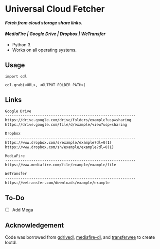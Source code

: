 # Universal Cloud Fetcher

#### <p><i> Fetch from cloud storage share links.</i></p>
#### <p><i>MediaFire | Google Drive | Dropbox | WeTransfer</i></p>


- Python 3.
- Works on all operating systems.

## Usage

```python3
import cdl

cdl.grab(<URL>, <OUTPUT_FOLDER_PATH>)
```

## Links

```txt
Google Drive
------------------------------------------------------------
https://drive.google.com/drive/folders/example?usp=sharing
https://drive.google.com/file/d/example/view?usp=sharing

Dropbox
------------------------------------------------------------
https://www.dropbox.com/s/example/example?dl=0(1)
https://www.dropbox.com/sh/example/example?dl=0(1)

MediaFire
------------------------------------------------------------
https://www.mediafire.com/file/example/example/file

WeTransfer
------------------------------------------------------------
https://wetransfer.com/downloads/example/example

```

## To-Do

- [ ] Add Mega

## Acknowledgement

Code was borrowed from <a href="https://github.com/matthuisman/gdrivedl">gdrivedl</a>, <a href="https://github.com/Juvenal-Yescas/mediafire-dl">mediafire-dl</a>, and <a href="https://github.com/iamleot/transferwee">transferwee</a> to create lootdl.
